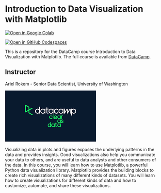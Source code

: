 # Introduction to Data Visualization with Matplotlib

[![Open in Google Colab](https://colab.research.google.com/assets/colab-badge.svg)](https://colab.research.google.com/github/datttrian/introduction-to-data-visualization-with-matplotlib/blob/main/src/notebook.ipynb)

[![Open in GitHub Codespaces](https://github.com/codespaces/badge.svg)](https://codespaces.new/datttrian/introduction-to-data-visualization-with-matplotlib)

This is a repository for the DataCamp course Introduction to Data Visualization with Matplotlib. The
full course is available from [DataCamp](https://www.datacamp.com/courses/introduction-to-data-visualization-with-matplotlib).

## Instructor

Ariel Rokem - Senior Data Scientist, University of Washington

![Clear as Data](datacamp.png)

Visualizing data in plots and figures exposes the underlying patterns in the data and provides insights. Good visualizations also help you communicate your data to others, and are useful to data analysts and other consumers of the data. In this course, you will learn how to use Matplotlib, a powerful Python data visualization library. Matplotlib provides the building blocks to create rich visualizations of many different kinds of datasets. You will learn how to create visualizations for different kinds of data and how to customize, automate, and share these visualizations.
